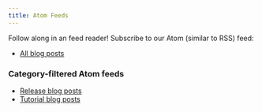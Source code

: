 ```yaml
---
title: Atom Feeds
---
```


Follow along in an feed reader! Subscribe to our Atom (similar to RSS) feed:

- [All blog posts](all.atom.xml)

### Category-filtered Atom feeds

- [Release blog posts](release.atom.xml)
- [Tutorial blog posts](tutorial.atom.xml)
